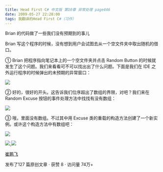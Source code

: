 ```yaml
---
title: Head First C# 中文版 第10章 异常处理 page446
date: 2009-05-27 22:28:00
tags: 我翻译的Head First C#（习作）
---
```

Brian  的代码做了一些我们没有预期到的事儿

  

Brian  写这个程序的时候，没有想到用户会试图去从一个空文件夹中取出随机的借口。

  

①  Brian  把程序指向笔记本上的一个空文件夹并点击  Random Button
的时候就发生了这个问题。我们来看看可不可以找出出了什么问题。下面是我们在  IDE  之外运行程序的时候弹出的未预期的异常窗口：

  

![](http://student.csdn.net/attachment/200905/27/39098_1243434849ppfo.jpg)

  

②  好的，很好的开头。这告诉我们位序超出了数组的界限，对吧？我们来在  Random Excuse  按钮的事件处理方法中找找有没有数组：

  

![](http://student.csdn.net/attachment/200905/27/39098_1243434849544x.jpg)

③  哦，里面没有数组。不过其中用  Excuse  类的重载的构造方法创建了一个新实例。或许这个构造方法中有数组吧：

  

![](http://student.csdn.net/attachment/200905/27/39098_124343485066xX.jpg)



[ ![](https://profile.csdnimg.cn/5/2/5/3_cuipengfei1)
![](https://g.csdnimg.cn/static/user-reg-year/1x/11.png)
](https://blog.csdn.net/cuipengfei1)

[ 崔鹏飞 ](https://blog.csdn.net/cuipengfei1)

发布了127 篇原创文章  ·  获赞 8  ·  访问量 74万+

